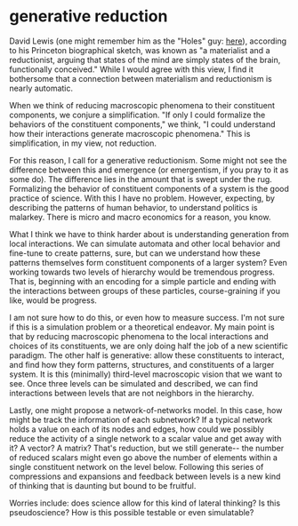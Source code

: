 # generative reduction 

David Lewis (one might remember him as the "Holes" guy: [here](https://philpapers.org/rec/LEWH)), according to his Princeton biographical sketch, was known as "a materialist and a reductionist, arguing that states of the mind are simply states of the brain, functionally conceived." While I would agree with this view, I find it bothersome that a connection between materialism and reductionism is nearly automatic. 

When we think of reducing macroscopic phenomena to their constituent components, we conjure a simplification. "If only I could formalize the behaviors of the constituent components," we think, "I could understand how their interactions generate macroscopic phenomena." This is simplification, in my view, not reduction. 

For this reason, I call for a generative reductionism. Some might not see the difference between this and emergence (or emergentism, if you pray to it as some do). The difference lies in the amount that is swept under the rug. Formalizing the behavior of constituent components of a system is the good practice of science. With this I have no problem. However, expecting, by describing the patterns of human behavior, to understand politics is malarkey. There is micro and macro economics for a reason, you know. 

What I think we have to think harder about is understanding generation from local interactions. We can simulate automata and other local behavior and fine-tune to create patterns, sure, but can we understand how these patterns themselves form constituent components of a larger system? Even working towards two levels of hierarchy would be tremendous progress. That is, beginning with an encoding for a simple particle and ending with the interactions between groups of these particles, course-graining if you like, would be progress. 

I am not sure how to do this, or even how to measure success. I'm not sure if this is a simulation problem or a theoretical endeavor. My main point is that by reducing macroscopic phenomena to the local interactions and choices of its constituents, we are only doing half the job of a new scientific paradigm. The other half is generative: allow these constituents to interact, and find how they form patterns, structures, and constituents of a larger system. It is this (minimally) third-level macroscopic vision that we want to see. Once three levels can be simulated and described, we can find interactions between levels that are not neighbors in the hierarchy. 

Lastly, one might propose a network-of-networks model. In this case, how might be track the information of each subnetwork? If a typical network holds a value on each of its nodes and edges, how could we possibly reduce the activity of a single network to a scalar value and get away with it? A vector? A matrix? That's reduction, but we still generate-- the number of reduced scalars might even go above the number of elements within a single constituent network on the level below. Following this series of compressions and expansions and feedback between levels is a new kind of thinking that is daunting but bound to be fruitful. 

Worries include: does science allow for this kind of lateral thinking? Is this pseudoscience? How is this possible testable or even simulatable? 
